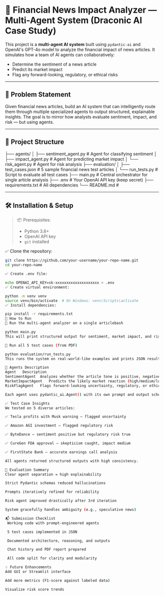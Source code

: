 # 🧠 Financial News Impact Analyzer — Multi-Agent System (Draconic AI Case Study)

This project is a **multi-agent AI system** built using `pydantic-ai` and OpenAI's GPT-4o model to analyze the financial impact of news articles. It simulates how a team of AI agents can collaboratively:

- Determine the sentiment of a news article
- Predict its market impact
- Flag any forward-looking, regulatory, or ethical risks

---

## 📌 Problem Statement

Given financial news articles, build an AI system that can intelligently route them through multiple specialized agents to output structured, explainable insights. The goal is to mirror how analysts evaluate sentiment, impact, and risk — but using agents.

---

## 📁 Project Structure

├── agents/
│ ├── sentiment_agent.py # Agent for classifying sentiment
│ ├── impact_agent.py # Agent for predicting market impact
│ └── risk_agent.py # Agent for risk analysis
├── evaluation/
│ ├── test_cases.json # 5 sample financial news test articles
│ └── run_tests.py # Script to evaluate all test cases
├── main.py # Central orchestrator for single article analysis
├── .env # Your OpenAI API key (keep secret)
├── requirements.txt # All dependencies
└── README.md #


---

## 🛠 Installation & Setup

> 📦 Prerequisites:
> - Python 3.8+
> - OpenAI API key
> - `git` installed

 ✅ Clone the repository:

```bash
git clone https://github.com/your-username/your-repo-name.git
cd your-repo-name

✅ Create .env file:

echo OPENAI_API_KEY=sk-xxxxxxxxxxxxxxxxxxxx > .env
✅ Create virtual environment:

python -m venv venv
source venv/bin/activate  # On Windows: venv\Scripts\activate
✅ Install dependencies:

pip install -r requirements.txt
🚀 How to Run
🔹 Run the multi-agent analyzer on a single articlebash

python main.py
This will print structured output for sentiment, market impact, and risks.

🔹 Run all 5 test cases (from PDF)

python evaluation/run_tests.py
This runs the system on real-world-like examples and prints JSON results.

🤖 Agents Description
Agent	Description
SentimentAgent	Analyzes whether the article tone is positive, negative, or neutral. Includes confidence and reasoning.
MarketImpactAgent	Predicts the likely market reaction (high/medium/low) with justification.
RiskFlagAgent	Flags forward-looking uncertainty, regulatory, or ethical concerns. Returns structured booleans + notes.

Each agent uses pydantic_ai.Agent() with its own prompt and output schema.

✅ Test Case Insights
We tested on 5 diverse articles:

✅ Tesla profits with Musk warning — flagged uncertainty

✅ Amazon AGI investment — flagged regulatory risk

✅ ByteDance — sentiment positive but regulatory risk true

✅ CureGen FDA approval — skepticism caught, impact medium

✅ FirstState Bank — accurate earnings call analysis

All agents returned structured outputs with high consistency.

🧪 Evaluation Summary
Clear agent separation = high explainability

Strict Pydantic schemas reduced hallucinations

Prompts iteratively refined for reliability

Risk agent improved drastically after 3rd iteration

System gracefully handles ambiguity (e.g., speculative news)

📬 Submission Checklist
 Working code with prompt-engineered agents

 5 test cases implemented in JSON

 Documented architecture, reasoning, and outputs

 Chat history and PDF report prepared

 All code split for clarity and modularity

💡 Future Enhancements
Add GUI or Streamlit interface

Add more metrics (F1-score against labeled data)

Visualize risk score trends

